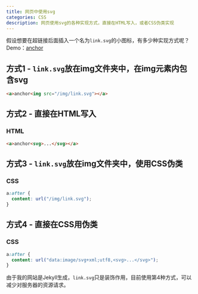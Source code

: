 ```yaml
---
title: 网页中使用svg
categories: CSS
description: 网页使用svg的各种实现方式，直接在HTML写入，或者CSS伪类实现
---
```


假设想要在超链接后面插入一个名为`link.svg`的小图标，有多少种实现方式呢？Demo：[anchor](#)

## 方式1 - `link.svg`放在img文件夹中，在img元素内包含svg

```html
<a>anchor<img src="/img/link.svg"></a>
```

## 方式2 - 直接在HTML写入

### HTML

```html
<a>anchor<svg>...</svg></a>
```

## 方式3 - `link.svg`放在img文件夹中，使用CSS伪类

### CSS

```css
a:after {
  content: url("/img/link.svg");
}
```

<!-- more -->

## 方式4 - 直接在CSS用伪类

### CSS

```css
a:after {
  content: url("data:image/svg+xml;utf8,<svg>...</svg>");
}
```


由于我的网站是Jekyll生成，`link.svg`只是装饰作用，目前使用第4种方式，可以减少对服务器的资源请求。